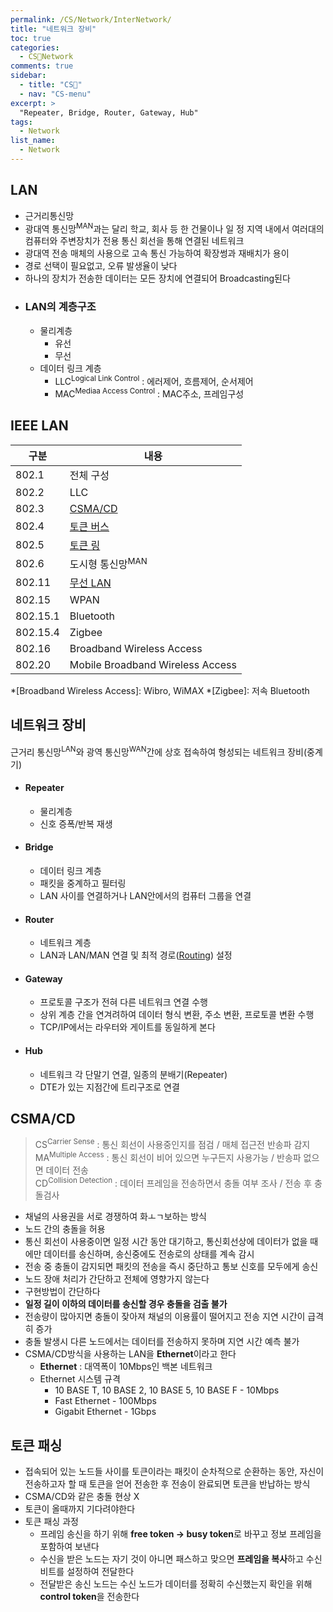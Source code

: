 ```yaml
---
permalink: /CS/Network/InterNetwork/
title: "네트워크 장비"
toc: true
categories:
  - CS🐰Network
comments: true
sidebar:
  - title: "CS🐰"
  - nav: "CS-menu"
excerpt: >
  "Repeater, Bridge, Router, Gateway, Hub"
tags:
  - Network
list_name:
  - Network
---
```



## LAN
- 근거리통신망
- 광대역 통신망<sup>MAN</sup>과는 달리 학교, 회사 등 한 건물이나 일 정 지역 내에서 여러대의 컴퓨터와 주변장치가 전용 통신 회선을 통해 연결된 네트워크
- 광대역 전송 매체의 사용으로 고속 통신 가능하여 확장썽과 재배치가 용이
- 경로 선택이 필요없고, 오류 발생율이 낮다
- 하나의 장치가 전송한 데이터는 모든 장치에 연결되어 Broadcasting된다
- ### LAN의 계층구조
  - 물리계층
    - 유선 
    - 무선
  - 데이터 링크 계층
    - LLC<sup>Logical Link Control</sup> : 에러제어, 흐름제어, 순서제어
    - MAC<sup>Mediaa Access Control</sup> : MAC주소, 프레임구성

## IEEE LAN

| 구분 | 내용 |
|---------|---------|
|802.1|전체 구성|
|802.2|LLC|
|802.3|[CSMA/CD](#csmacd)|
|802.4|[토큰 버스](#토큰-패싱)|
|802.5|[토큰 링](#토큰-패싱)|
|802.6|도시형 통신망<sup>MAN</sup>|
|802.11|[무선 LAN]()|
|802.15|WPAN|
|802.15.1|Bluetooth|
|802.15.4|Zigbee|
|802.16|Broadband Wireless Access|
|802.20|Mobile Broadband Wireless Access|


*[Broadband Wireless Access]: Wibro, WiMAX
*[Zigbee]: 저속 Bluetooth

## 네트워크 장비
근거리 통신망<sup>LAN</sup>와 광역 통신망<sup>WAN</sup>간에 상호 접속하여 형성되는 네트워크 장비(중계기)

- #### Repeater
  - 물리계층
  - 신호 증폭/반복 재생
- #### Bridge
  - 데이터 링크 계층
  - 패킷을 중계하고 필터링
  - LAN 사이를 연결하거나 LAN안에서의 컴퓨터 그룹을 연결
- #### Router
  - 네트워크 계층
  - LAN과 LAN/MAN 연결 및 최적 경로([Routing](https://chanyoung-dev.github.io/CS/Network/Routing/)) 설정
- #### Gateway
  - 프로토콜 구조가 전혀 다른 네트워크 연결 수행
  - 상위 계층 간을 연겨려하여 데이터 형식 변환, 주소 변환, 프로토콜 변환 수행
  - TCP/IP에서는 라우터와 게이트를 동일하게 본다
- #### Hub
  - 네트워크 각 단말기 연결, 일종의 분배기(Repeater)
  - DTE가 있는 지점간에 트리구조로 연결
  

## CSMA/CD
>CS<sup>Carrier Sense</sup> : 통신 회선이 사용중인지를 점검 / 매체 접근전 반송파 감지  
>MA<sup>Multiple Access</sup> : 통신 회선이 비어 있으면 누구든지 사용가능 / 반송파 없으면 데이터 전송  
>CD<sup>Collision Detection</sup> : 데이터 프레임을 전송하면서 충돌 여부 조사 / 전송 후 충돌검사  

- 채널의 사용권을 서로 경쟁하여 화ㅗㄱ보하는 방식
- 노드 간의 충돌을 허용
- 통신 회선이 사용중이면 일정 시간 동안 대기하고, 통신회선상에 데이터가 없을 때에만 데이터를 송신하며, 송신중에도 전송로의 상태를 계속 감시
- 전송 중 충돌이 감지되면 패킷의 전송을 즉시 중단하고 통보 신호를 모두에게 송신
- 노드 장애 처리가 간단하고 전체에 영향가지 않는다
- 구현방법이 간단하다
- **일정 길이 이하의 데이터를 송신할 경우 충돌을 검출 불가**
- 전송량이 많아지면 충돌이 잦아져 채널의 이용률이 떨어지고 전송 지연 시간이 급격히 증가
- 충돌 발생시 다른 노드에서는 데이터를 전송하지 못하며 지연 시간 예측 불가
- CSMA/CD방식을 사용하는 LAN을 **Ethernet**이라고 한다
  - **Ethernet** : 대역폭이 10Mbps인 백본 네트워크
  - Ethernet 시스템 규격
    - 10 BASE T, 10 BASE 2, 10 BASE 5, 10 BASE F - 10Mbps
    - Fast Ethernet - 100Mbps
    - Gigabit Ethernet - 1Gbps

## 토큰 패싱
- 접속되어 있는 노드들 사이를 토큰이라는 패킷이 순차적으로 순환하는 동안, 자신이 전송하고자 할 때 토큰을 얻어 전송한 후 전송이 완료되면 토큰을 반납하는 방식
- CSMA/CD와 같은 충돌 현상 X
- 토큰이 올때까지 기다려야한다
- 토큰 패싱 과정
  - 프레임 송신을 하기 위해 **free token -> busy token**로 바꾸고 정보 프레임을 포함하여 보낸다
  - 수신을 받은 노드는 자기 것이 아니면 패스하고 맞으면 **프레임을 복사**하고 수신비트를 설정하여 전달한다
  - 전달받은 송신 노드는 수신 노드가 데이터를 정확히 수신했는지 확인을 위해 **control token**을 전송한다
